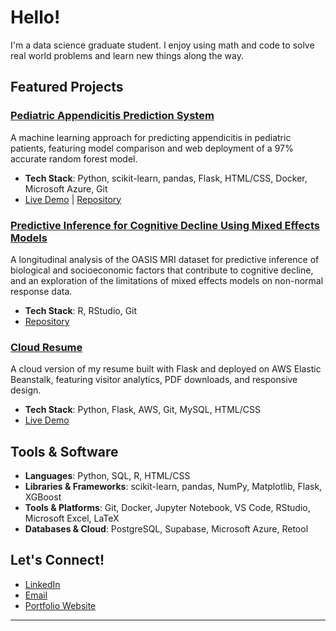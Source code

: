 # Hello!

I'm a data science graduate student. I enjoy using math and code to solve real world problems and learn new things along the way.

## Featured Projects

### [Pediatric Appendicitis Prediction System](https://github.com/danieldema/appendicitis_analysis)
A machine learning approach for predicting appendicitis in pediatric patients, featuring model comparison and web deployment of a 97% accurate random forest model.
- **Tech Stack**: Python, scikit-learn, pandas, Flask, HTML/CSS, Docker, Microsoft Azure, Git
- [Live Demo](https://appendicitisapp-dnf3btg7btapemd4.eastus-01.azurewebsites.net/) | [Repository](https://github.com/danieldema/appendicitis_analysis)

### [Predictive Inference for Cognitive Decline Using Mixed Effects Models](https://github.com/danieldema/MATH6642/tree/main/final_project)
A longitudinal analysis of the OASIS MRI dataset for predictive inference of biological and socioeconomic factors that contribute to cognitive decline, and an exploration of the limitations of mixed effects models on non-normal response data.
- **Tech Stack**: R, RStudio, Git
- [Repository](https://github.com/danieldema/MATH6642/tree/main/final_project)

### [Cloud Resume](http://danieldema-resume.us-east-2.elasticbeanstalk.com/)
A cloud version of my resume built with Flask and deployed on AWS Elastic Beanstalk, featuring visitor analytics, PDF downloads, and responsive design.
- **Tech Stack**: Python, Flask, AWS, Git, MySQL, HTML/CSS
- [Live Demo](http://danieldema-resume.us-east-2.elasticbeanstalk.com/)

## Tools & Software

- **Languages**: Python, SQL, R, HTML/CSS
- **Libraries & Frameworks**: scikit-learn, pandas, NumPy, Matplotlib, Flask, XGBoost
- **Tools & Platforms**: Git, Docker, Jupyter Notebook, VS Code, RStudio, Microsoft Excel, LaTeX
- **Databases & Cloud**: PostgreSQL, Supabase, Microsoft Azure, Retool 

## Let's Connect!

- [LinkedIn](https://www.linkedin.com/in/danieldema/)
- [Email](mailto:danieldema42@gmail.com)
- [Portfolio Website](https://danieldema.github.io/)

---
